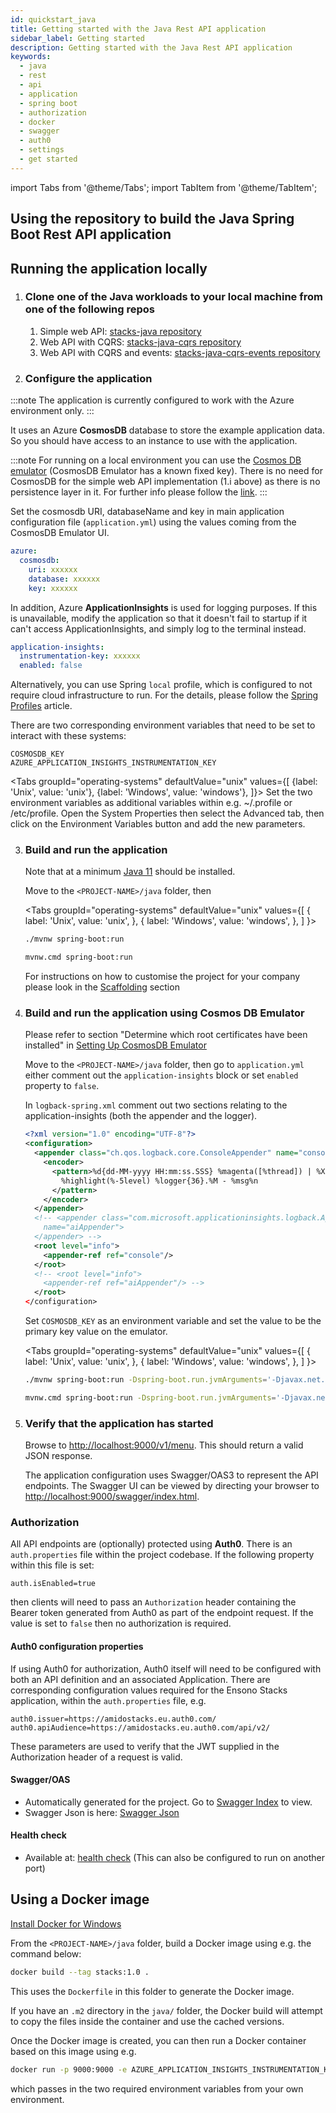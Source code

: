```yaml
---
id: quickstart_java
title: Getting started with the Java Rest API application
sidebar_label: Getting started
description: Getting started with the Java Rest API application
keywords:
  - java
  - rest
  - api
  - application
  - spring boot
  - authorization
  - docker
  - swagger
  - auth0
  - settings
  - get started
---
```


import Tabs from '@theme/Tabs';
import TabItem from '@theme/TabItem';

<!-- markdownlint-disable MD029 -->

## Using the repository to build the Java Spring Boot Rest API application

## Running the application locally

1. ### Clone one of the Java workloads to your local machine from one of the following repos

   1. Simple web API: [stacks-java repository](https://github.com/Ensono/stacks-java)
   2. Web API with CQRS: [stacks-java-cqrs repository](https://github.com/Ensono/stacks-java-cqrs)
   3. Web API with CQRS and events: [stacks-java-cqrs-events repository](https://github.com/Ensono/stacks-java-cqrs-events)

2. ### Configure the application

:::note
The application is currently configured to work with the Azure environment only.
:::

It uses an Azure **CosmosDB** database to store the example application data. So you should have access to an instance to use with the application.

:::note
For running on a local environment you can use the [Cosmos DB emulator](/docs/workloads/azure/backend/java/setting_up_cosmos_db_locally_java) (CosmosDB Emulator has a known fixed key). There is no need for CosmosDB for the simple web API implementation (1.i above) as there is no persistence layer in it.
For further info please follow the [link](https://docs.microsoft.com/en-us/azure/cosmos-db/local-emulator?tabs=ssl-netstd21).
:::

Set the cosmosdb URI, databaseName and key in main application configuration file (`application.yml`) using the values coming from the CosmosDB Emulator UI.

```yaml title=application.yml
azure:
  cosmosdb:
    uri: xxxxxx
    database: xxxxxx
    key: xxxxxx
```

In addition, Azure **ApplicationInsights** is used for logging purposes. If this is unavailable, modify the application so that it doesn't fail to startup if it can't access ApplicationInsights, and simply log to the terminal instead.

```yaml {3} title=application.yml
application-insights:
  instrumentation-key: xxxxxx
  enabled: false
```

Alternatively, you can use Spring `local` profile, which is configured to not require cloud infrastructure to run. For the details, please follow the [Spring Profiles](https://www.baeldung.com/spring-profiles#4-jvm-system-parameter) article.

There are two corresponding environment variables that need to be set to interact with these systems:

```text
COSMOSDB_KEY
AZURE_APPLICATION_INSIGHTS_INSTRUMENTATION_KEY
```

<Tabs
groupId="operating-systems"
defaultValue="unix"
values={[
{label: 'Unix', value: 'unix'},
{label: 'Windows', value: 'windows'},
]}>
<TabItem value="unix">
Set the two environment variables as additional variables within e.g. ~/.profile or /etc/profile.
</TabItem>
<TabItem value="windows">
Open the System Properties then select the Advanced tab, then click on the Environment Variables
button and add the new parameters.
</TabItem>
</Tabs>

3. ### Build and run the application

   Note that at a minimum [Java 11](https://adoptopenjdk.net/) should be installed.

   Move to the `<PROJECT-NAME>/java` folder, then

   <Tabs
   groupId="operating-systems"
   defaultValue="unix"
   values={[
   { label: 'Unix', value: 'unix', },
   { label: 'Windows', value: 'windows', },
   ]
   }>
   <TabItem value="unix">

   ```bash
   ./mvnw spring-boot:run
   ```

    </TabItem>
    <TabItem value="windows">

   ```bash
   mvnw.cmd spring-boot:run
   ```

   </TabItem>
   </Tabs>

   For instructions on how to customise the project for your company please look in the [Scaffolding](/docs/workloads/common/backend/java/scaffolding_java) section

4. ### Build and run the application using Cosmos DB Emulator

   Please refer to section "Determine which root certificates have been installed" in [Setting Up CosmosDB Emulator](/docs/workloads/azure/backend/java/setting_up_cosmos_db_locally_java)

   Move to the `<PROJECT-NAME>/java` folder, then
   go to `application.yml` either comment out the `application-insights` block or set `enabled` property to `false`.

   In `logback-spring.xml` comment out two sections relating to the application-insights (both the appender and the logger).

   ```xml title=logback-spring.xml
   <?xml version="1.0" encoding="UTF-8"?>
   <configuration>
     <appender class="ch.qos.logback.core.ConsoleAppender" name="console">
       <encoder>
         <pattern>%d{dd-MM-yyyy HH:mm:ss.SSS} %magenta([%thread]) | %X{CorrelationId} |
           %highlight(%-5level) %logger{36}.%M - %msg%n
         </pattern>
       </encoder>
     </appender>
     <!-- <appender class="com.microsoft.applicationinsights.logback.ApplicationInsightsAppender"
       name="aiAppender">
     </appender> -->
     <root level="info">
       <appender-ref ref="console"/>
     </root>
     <!-- <root level="info">
       <appender-ref ref="aiAppender"/> -->
     </root>
   </configuration>
   ```

   Set `COSMOSDB_KEY` as an environment variable and set the value to be the primary key value on the emulator.
   <br />

   <Tabs
   groupId="operating-systems"
   defaultValue="unix"
   values={[
   { label: 'Unix', value: 'unix', },
   { label: 'Windows', value: 'windows', },
   ]
   }>
   <TabItem value="unix">

   ```bash
   ./mvnw spring-boot:run -Dspring-boot.run.jvmArguments='-Djavax.net.ssl.trustStore="<Location of the root cosmos db certificate>" -Djavax.net.ssl.trustStorePassword="changeit"'
   ```

    </TabItem>
    <TabItem value="windows">

   ```bash
   mvnw.cmd spring-boot:run -Dspring-boot.run.jvmArguments='-Djavax.net.ssl.trustStore="<Location of the root cosmos db certificate>" -Djavax.net.ssl.trustStorePassword="changeit"'
   ```

    </TabItem>
    </Tabs>

5. ### Verify that the application has started

   Browse to [http://localhost:9000/v1/menu](http://localhost:9000/v1/menu). This should return a valid JSON response.

   The application configuration uses Swagger/OAS3 to represent the API endpoints. The Swagger UI can be viewed by directing your
   browser to [http://localhost:9000/swagger/index.html](http://localhost:9000/swagger/index.html).

### Authorization

All API endpoints are (optionally) protected using **Auth0**. There is an `auth.properties` file within the project codebase.
If the following property within this file is set:

```text
auth.isEnabled=true
```

then clients will need to pass an `Authorization` header containing the Bearer token generated from Auth0 as part of the endpoint request. If the value
is set to `false` then no authorization is required.

#### Auth0 configuration properties

If using Auth0 for authorization, Auth0 itself will need to be configured with both an API definition and an associated Application.
There are corresponding configuration values required for the Ensono Stacks application, within the `auth.properties` file, e.g.

```text
auth0.issuer=https://amidostacks.eu.auth0.com/
auth0.apiAudience=https://amidostacks.eu.auth0.com/api/v2/
```

These parameters are used to verify that the JWT supplied in the Authorization header of a request is valid.

#### Swagger/OAS

- Automatically generated for the project. Go to [Swagger Index](http://localhost:9000/swagger/index.html) to view.
- Swagger Json is here: [Swagger Json](http://localhost:9000/swagger/oas.json)

#### Health check

- Available at: [health check](http://localhost:9000/health)
  (This can also be configured to run on another port)

## Using a Docker image

[Install Docker for Windows](https://docs.docker.com/docker-for-windows/install/)

From the `<PROJECT-NAME>/java` folder, build a Docker image using e.g. the command below:

```bash
docker build --tag stacks:1.0 .
```

This uses the `Dockerfile` in this folder to generate the Docker image.

If you have an `.m2` directory in the `java/` folder, the Docker build will attempt to copy the files inside the container and use the cached versions.

Once the Docker image is created, you can then run a Docker container based on this image using e.g.

```bash
docker run -p 9000:9000 -e AZURE_APPLICATION_INSIGHTS_INSTRUMENTATION_KEY -e AZURE_COSMOSDB_KEY stacks:1.0
```

which passes in the two required environment variables from your own environment.

